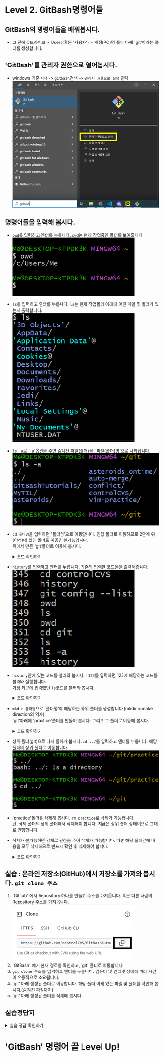 # Level 2. GitBash명령어들

## GitBash의 명령어들을 배워봅시다.

- 그 전에 C드라이브 > Users(혹은 '사용자') > 계정(PC)명 폴더 아래 'git'이라는 폴더를 생성합니다.

## 'GitBash'를 관리자 권한으로 열어봅시다.

- windows 기준 `시작` -> `gitbash`검색 -> `관리자 권한으로 실행` 클릭</br>![RunGitBashWithMaster](./images/LevelTwo/runbash.png)

## 명령어들을 입력해 봅시다.

- `pwd`를 입력하고 엔터를 누릅니다. `pwd`는 현재 작업중인 폴더를 보여줍니다.</br>![PwdImage](./images/LevelTwo/pwd.png)

- `ls`를 입력하고 엔터를 누릅니다. `ls`는 현재 작업폴더 아래에 어떤 파일 및 폴더가 있는지 출력합니다.</br>![LsImage](./images/LevelTwo/ls.png)

- `ls -a`로 '-a'옵션을 주면 숨겨진 파일(폴더)을 '.파일(폴더)명'으로 나타납니다.</br>![Ls-aImage](./images/LevelTwo/lsa.png)

- `cd 폴더명`을 입력하면 '폴더명'으로 이동합니다. 인접 폴더로 이동하므로 2단계 위(아래)에 있는 폴더로 이동은 불가능합니다.
  </br>위에서 만든 'git'폴더로 이동해 봅시다.
  <details><summary> 코드 확인하기 </summary>
  <p>`cd git` 입력 후 엔터를 누릅니다. 입력창 위에 '~/git'이 보이면 성공!</p></br>
  ![CDImage](./images/LevelTwo/cd.png)
  </details>

- `history`를 입력하고 엔터를 누릅니다. 기존의 입력한 코드들을 출력해줍니다.</br>![LsImage](./images/LevelTwo/history.png)

- `history`안에 있는 코드를 불러와 봅시다. `!123`를 입력하면 123에 해당하는 코드를 불러와 실행합니다.
  </br>가장 최근에 입력했던 `ls`코드를 불러와 봅시다.
  <details><summary> 코드 확인하기 </summary>
  <p>`!352` 입력 후 엔터를 누릅니다. 개인마다 번호가 다릅니다.</p></br>
  ![HistoryLsImage](./images/LevelTwo/historyls.png)
  </details>

- `mkdir 폴더명`으로 '폴더명'에 해당하는 하위 폴더를 생성합니다.(mkdir = make direction의 약자)
  </br>'git'아래에 'practice'폴더를 만들어 봅시다. 그리고 그 폴더로 이동해 봅시다.
  <details><summary> 코드 확인하기 </summary>
  <p>`mldir practice`, `cd practice` 입력 후 엔터를 누릅니다. 입력창 위에 '~/git/practice'이 보이면 성공!</p></br>
  ![MkdirImage](./images/LevelTwo/mkdir.png)
  </details>

- 상위 폴더(git)으로 다시 돌아가 봅시다. `cd ../`를 입력하고 엔터를 누릅니다. 해당 폴더의 상위 폴더로 이동합니다.</br>![GoUpperImage](./images/LevelTwo/goupper.png)

- 'practice'폴더를 삭제해 봅시다. `rm practice`로 삭제가 가능합니다. </br>단, 삭제 폴더의 상위 폴더에서 삭제해야 합니다. 지금은 상위 폴더 상태이므로 그대로 진행합니다.

- 삭제가 불가능하면 강제로 권한을 주어 삭제가 가능합니다. 다만 해당 폴더안에 내용을 모두 삭제하므로 반드시 확인 후 삭제해야 합니다.
  <details><summary> 코드 확인하기 </summary>
  <p>`rm -rf 폴더명` 입력 후 엔터를 누릅니다. 반드시 반드시 확인 후 삭제해야  합니다.</p></br>
  ![rmrfImage](./images/LevelTwo/rmrf.png)
  </details>

## 실습 : 온라인 저장소(GitHub)에서 저장소를 가져와 봅시다. `git clone 주소`

1. 'Github' 에서 Repository 하나를 만들고 주소를 가져옵니다. 혹은 다른 사람의 Repository 주소를 가져옵니다.</br>![HTTPCloneImage](./images/LevelTwo/httpclone.png)
2. 'GitBash' 에서 현재 경로를 확인하고, 'git' 폴더로 이동합니다.
3. `git clone 주소` 를 입력하고 엔터를 누릅니다. 컴퓨터 및 인터넷 상태에 따라 시간이 유동적으로 소요됩니다.
4. 'git' 아래 생성된 폴더로 이동합니다. 해당 폴더 아래 있는 파일 및 폴더를 확인해 봅시다.(숨겨진 파일까지)
5. 'git' 아래 생성된 폴더를 삭제해 봅시다.

## 실습정답지

<details><summary> 실습 정답 확인하기 </summary>
  <p>
    1 > 이미지 참고</br>
    2 > 경로확인 `pwd`, 경로이동 `cd git`</br>
    3 > `git clone https://github.com/controlCVS/GitBashTutorials.git` 주소는 개인마다 다릅니다.</br>
    4 > `cd GitBashTutorials` 폴더명은 개인마다 다릅니다, `ls`, `ls -a`</br>
    5 > `pwd`로 경로 확인 `rm GitBashTutorials` `rm -rf`는 항상 신중하고 확실한 순간에만 사용합니다.</br>
  </p>
  </details>

# 'GitBash' 명령어 끝 Level Up!

